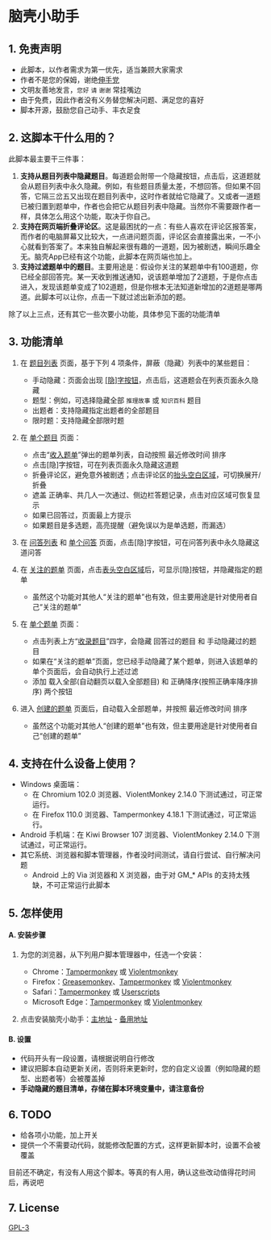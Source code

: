 ﻿# 脑壳小助手

## 1. 免责声明

* 此脚本，以作者需求为第一优先，适当兼顾大家需求
* 作者不是您的保姆，谢绝[伸手党](https://baike.baidu.com/item/%E4%BC%B8%E6%89%8B%E5%85%9A)
* 文明友善地发言，`您好` `请` `谢谢` 常挂嘴边
* 由于免费，因此作者没有义务替您解决问题、满足您的喜好
* 脚本开源，鼓励您自己动手、丰衣足食

## 2. 这脚本干什么用的？

此脚本最主要干三件事：
1. **支持从题目列表中隐藏题目**。每道题会附带一个隐藏按钮，点击后，这道题就会从题目列表中永久隐藏。例如，有些题目质量太差，不想回答。但如果不回答，它隔三岔五又出现在题目列表中，这时作者就给它隐藏了。又或者一道题已被归置到题单中，作者也会把它从题目列表中隐藏。当然你不需要跟作者一样，具体怎么用这个功能，取决于你自己。
3. **支持在网页端折叠评论区**。这是最困扰的一点：有些人喜欢在评论区报答案，而作者的电脑屏幕又比较大，一点进问题页面，评论区会直接露出来，一不小心就看到答案了。本来独自解起来很有趣的一道题，因为被剧透，瞬间乐趣全无。脑壳App已经有这个功能，此脚本在网页端也加上。
4. **支持过滤题单中的题目**。主要用途是：假设你关注的某题单中有100道题，你已经全部回答完。某一天收到推送通知，说该题单增加了2道题，于是你点击进入，发现该题单变成了102道题，但是你根本无法知道新增加的2道题是哪两道。此脚本可以让你，点击一下就过滤出新添加的题。

除了以上三点，还有其它一些次要小功能，具体参见下面的功能清单

## 3. 功能清单

1. 在 [题目列表](https://www.naokr.com/question) 页面，基于下列 4 项条件，屏蔽（隐藏）列表中的某些题目：
    * 手动隐藏：页面会出现 [[隐]字按钮](https://user-images.githubusercontent.com/3130930/226784596-d379cf97-9c9d-4159-ac8b-a34204191758.png)，点击后，这道题会在列表页面永久隐藏
    * 题型：例如，可选择隐藏全部 `推理故事` 或 `知识百科` 题目
    * 出题者：支持隐藏指定出题者的全部题目
    * 限时题：支持隐藏全部限时题

2. 在 [单个题目](https://www.naokr.com/question/16330) 页面：
    * 点击“[收入题单](https://user-images.githubusercontent.com/3130930/226784872-510ce69e-36f6-473c-9313-08a40ead4c98.png)”弹出的题单列表，自动按照 最近修改时间 排序
    * 点击[隐]字按钮，可在列表页面永久隐藏这道题
    * 折叠评论区，避免意外被剧透；点击评论区的[抬头空白区域](https://user-images.githubusercontent.com/3130930/226801727-308b6d83-b8fa-4dbc-b105-5167d896f904.png)，可切换展开/折叠
    * 遮盖 正确率、共几人一次通过、侧边栏答题记录，点击对应区域可恢复显示
    * 如果已回答过，页面最上方提示
    * 如果题目是多选题，高亮提醒（避免误以为是单选题，而漏选）

3. 在 [问答列表](https://www.naokr.com/ask) 和 [单个问答](https://www.naokr.com/ask/11817) 页面，点击[隐]字按钮，可在问答列表中永久隐藏这道问答

4. 在 [关注的题单](https://www.naokr.com/user/87670/collections/following) 页面，点击[表头空白区域](https://user-images.githubusercontent.com/3130930/226786154-e6dcb34a-5a1e-4dca-a70f-541532a4a1f7.png)后，可显示[隐]按钮，并隐藏指定的题单
    * 虽然这个功能对其他人“关注的题单”也有效，但主要用途是针对使用者自己“关注的题单”

5. 在 [单个题单](https://www.naokr.com/collection/216) 页面：
    * 点击列表上方“[收录题目](https://user-images.githubusercontent.com/3130930/226786831-3b5cc15c-5527-428e-83fd-1077f8eb9c06.png)”四字，会隐藏 回答过的题目 和 手动隐藏过的题目
    * 如果在“关注的题单”页面，您已经手动隐藏了某个题单，则进入该题单的单个页面后，会自动执行上述过滤
    * 添加 载入全部(自动翻页以载入全部题目) 和 正确降序(按照正确率降序排序) 两个按钮

6. 进入 [创建的题单](https://www.naokr.com/user/87670/collections/created) 页面后，自动载入全部题单，并按照 最近修改时间 排序
    * 虽然这个功能对其他人“创建的题单”也有效，但主要用途是针对使用者自己“创建的题单”

## 4. 支持在什么设备上使用？
* Windows 桌面端：
    * 在 Chromium 102.0 浏览器、ViolentMonkey 2.14.0 下测试通过，可正常运行。
    * 在 Firefox 110.0 浏览器、Tampermonkey 4.18.1 下测试通过，可正常运行。
* Android 手机端：在 Kiwi Browser 107 浏览器、ViolentMonkey 2.14.0 下测试通过，可正常运行。
* 其它系统、浏览器和脚本管理器，作者没时间测试，请自行尝试、自行解决问题
    * Android 上的 Via 浏览器和 X 浏览器，由于对 GM_* APIs 的支持太残缺，不可正常运行此脚本

## 5. 怎样使用

#### A. 安装步骤

1. 为您的浏览器，从下列用户脚本管理器中，任选一个安装：
    * Chrome：[Tampermonkey](https://chrome.google.com/webstore/detail/tampermonkey/dhdgffkkebhmkfjojejmpbldmpobfkfo) 或 [Violentmonkey](https://chrome.google.com/webstore/detail/violent-monkey/jinjaccalgkegednnccohejagnlnfdag)
    * Firefox：[Greasemonkey](https://addons.mozilla.org/firefox/addon/greasemonkey/)、[Tampermonkey](https://addons.mozilla.org/firefox/addon/tampermonkey/) 或 [Violentmonkey](https://addons.mozilla.org/firefox/addon/violentmonkey/)
    * Safari：[Tampermonkey](http://tampermonkey.net/?browser=safari) 或 [Userscripts](https://apps.apple.com/app/userscripts/id1463298887)
    * Microsoft Edge：[Tampermonkey](https://microsoftedge.microsoft.com/addons/detail/tampermonkey/iikmkjmpaadaobahmlepeloendndfphd) 或 [Violentmonkey](https://microsoftedge.microsoft.com/addons/detail/violentmonkey/eeagobfjdenkkddmbclomhiblgggliao)

2. 点击安装脑壳小助手：[主地址](https://github.com/luboq/release/raw/main/naokr_assist/naokr_assist.user.js) - [备用地址](https://greasyfork.org/scripts/458163-%E8%84%91%E5%A3%B3%E5%B0%8F%E5%8A%A9%E6%89%8B/code/%E8%84%91%E5%A3%B3%E5%B0%8F%E5%8A%A9%E6%89%8B.user.js)

#### B. 设置

* 代码开头有一段设置，请根据说明自行修改
* 建议把脚本自动更新关闭，否则将来更新时，您的自定义设置（例如隐藏的题型、出题者等）会被覆盖掉
* **手动隐藏的题目清单，存储在脚本环境变量中，请注意备份**

## 6. TODO

* 给各项小功能，加上开关
* 提供一个不需要动代码，就能修改配置的方式，这样更新脚本时，设置不会被覆盖

目前还不确定，有没有人用这个脚本。等真的有人用，确认这些改动值得花时间后，再说吧

## 7. License

[GPL-3](https://choosealicense.com/licenses/gpl-3.0/)
